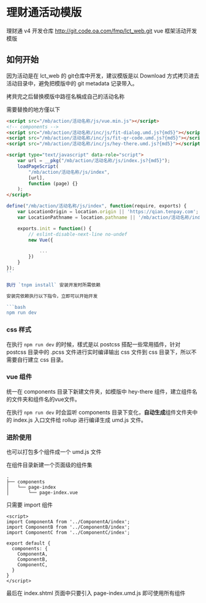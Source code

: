 # 理财通活动模版

理财通 v4 开发仓库 <http://git.code.oa.com/fmp/lct_web.git> vue 框架活动开发模版

## 如何开始

因为活动是在 lct_web 的 git仓库中开发，建议模版是以 Download 方式拷贝进去活动目录中，避免把模版中的 git metadata 记录带入。

拷貝完之后替换模版中路徑名稱成自己的活动名称

需要替換的地方僅以下

```index.shtml
<script src="/mb/action/活动名称/js/vue.min.js"></script>
<!-- components -->
<script src="/mb/action/活动名称/inc/js/fit-dialog.umd.js?{md5}"></script>
<script src="/mb/action/活动名称/inc/js/fit-qr-code.umd.js?{md5}"></script>
<script src="/mb/action/活动名称/inc/js/hey-there.umd.js?{md5}"></script>

<script type="text/javascript" data-role="script">
    var url = __pkg("/mb/action/活动名称/js/index.js?{md5}");
    loadPageScript(
        "/mb/action/活动名称/js/index",
        [url],
        function (page) {}
    );
</script>
```

```index.js
define("/mb/action/活动名称/js/index", function(require, exports) {
    var LocationOrigin = location.origin || 'https://qian.tenpay.com';
    var LocationPathname = location.pathname || '/mb/action/活动名称/index.shtml';

    exports.init = function() {
        // eslint-disable-next-line no-undef
        new Vue({

            ...
        })
    }
});
``

执行 `tnpm install` 安装开发时所需依赖

安装完依赖执行以下指令，立即可以开始开发

```bash
npm run dev
```

### css 样式

在执行 `npm run dev` 的时候，樣式是以 postcss 搭配一些常用插件，针对 postcss 目录中的 .pcss 文件进行实时编译输出 css 文件到 css 目录下，所以不需要自行建立 css 目录。

### vue 组件

统一在 components 目录下新建文件夹，如模版中 hey-there 组件，建立组件名的文件夹和组件名的vue文件。

在执行 `npm run dev` 时会监听 components 目录下变化，**自动生成**组件文件夹中的 index.js 入口文件给 rollup 进行编译生成 umd.js 文件。

### 进阶使用

也可以打包多个组件成一个 umd.js 文件

在组件目录新建一个页面级的组件集

```
.
├── components
│   └── page-index
│       └── page-index.vue
```

只需要 import 组件

```page-index.vue
<script>
import ComponentA from '../ComponentA/index';
import ComponentB from '../ComponentB/index';
import ComponentC from '../ComponentC/index';

export default {
  components: {
    ComponentA,
    ComponentB,
    ComponentC,
  }
}
</script>
```

最后在 index.shtml 页面中只要引入 page-index.umd.js 即可使用所有组件
